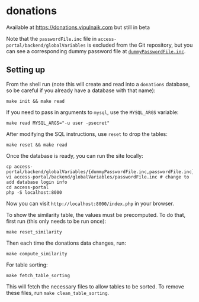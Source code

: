 # donations

Available at https://donations.vipulnaik.com but still in beta

Note that the `passwordFile.inc` file in `access-portal/backend/globalVariables` is excluded from the Git repository, but you can see a corresponding dummy password file at [`dummyPasswordFile.inc`](https://github.com/vipulnaik/donations/blob/master/access-portal/backend/globalVariables/dummyPasswordFile.inc).

## Setting up

From the shell run (note this will create and read into a `donations` database,
so be careful if you already have a database with that name):

    make init && make read

If you need to pass in arguments to `mysql`, use the `MYSQL_ARGS` variable:

    make read MYSQL_ARGS="-u user -psecret"

After modifying the SQL instructions, use `reset` to drop the tables:

    make reset && make read

Once the database is ready, you can run the site locally:

    cp access-portal/backend/globalVariables/{dummyPasswordFile.inc,passwordFile.inc}
    vi access-portal/backend/globalVariables/passwordFile.inc # change to add database login info
    cd access-portal
    php -S localhost:8000

Now you can visit `http://localhost:8000/index.php` in your browser.

To show the similarity table, the values must be precomputed. To do that, first
run (this only needs to be run once):

    make reset_similarity

Then each time the donations data changes, run:

    make compute_similarity

For table sorting:

    make fetch_table_sorting

This will fetch the necessary files to allow tables to be sorted.
To remove these files, run `make clean_table_sorting`.
